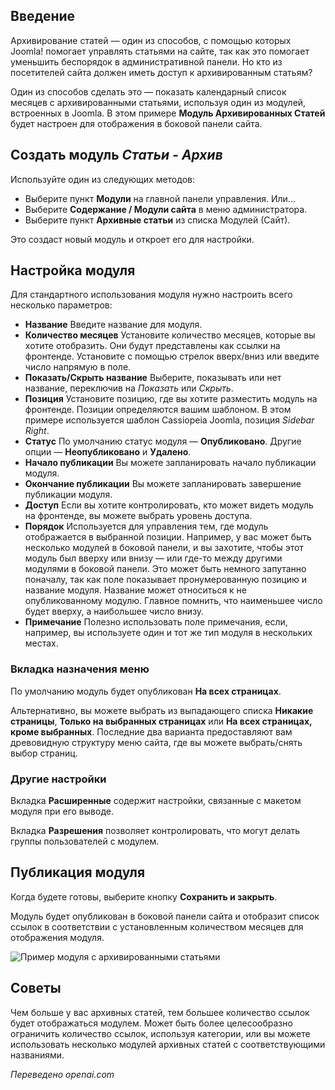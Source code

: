 <!-- Filename: J4.x:How_to_Show_a_Calendar_Month_List_of_Archived_Articles_Using_a_Module / Display title: Архивные статьи   -->

## Введение

Архивирование статей — один из способов, с помощью которых Joomla! помогает управлять статьями на сайте, так как это помогает уменьшить беспорядок в административной панели. Но кто из посетителей сайта должен иметь доступ к архивированным статьям?

Один из способов сделать это — показать календарный список месяцев с архивированными статьями, используя один из модулей, встроенных в Joomla. В этом примере **Модуль Архивированных Статей** будет настроен для отображения в боковой панели сайта.

## Создать модуль *Статьи - Архив*

Используйте один из следующих методов:
* Выберите пункт **Модули** на главной панели управления. Или...
* Выберите **Содержание / Модули сайта** в меню администратора.
* Выберите пункт **Архивные статьи** из списка Модулей (Сайт).

Это создаст новый модуль и откроет его для настройки.

## Настройка модуля

Для стандартного использования модуля нужно настроить всего несколько параметров:

- **Название** Введите название для модуля.
- **Количество месяцев** Установите количество месяцев, которые вы хотите отобразить. Они будут представлены как ссылки на фронтенде. Установите с помощью стрелок вверх/вниз или введите число напрямую в поле.
- **Показать/Скрыть название** Выберите, показывать или нет название, переключив на *Показать* или *Скрыть*.
- **Позиция** Установите позицию, где вы хотите разместить модуль на фронтенде. Позиции определяются вашим шаблоном. В этом примере используется шаблон Cassiopeia Joomla, позиция *Sidebar Right*.
- **Статус** По умолчанию статус модуля — **Опубликовано**. Другие опции — **Неопубликовано** и **Удалено**.
- **Начало публикации** Вы можете запланировать начало публикации модуля.
- **Окончание публикации** Вы можете запланировать завершение публикации модуля.
- **Доступ** Если вы хотите контролировать, кто может видеть модуль на фронтенде, вы можете выбрать уровень доступа.
- **Порядок** Используется для управления тем, где модуль отображается в выбранной позиции. Например, у вас может быть несколько модулей в боковой панели, и вы захотите, чтобы этот модуль был вверху или внизу — или где-то между другими модулями в боковой панели. Это может быть немного запутанно поначалу, так как поле показывает пронумерованную позицию и название модуля. Название может относиться к не опубликованному модулю. Главное помнить, что наименьшее число будет вверху, а наибольшее число внизу.
- **Примечание** Полезно использовать поле примечания, если, например, вы используете один и тот же тип модуля в нескольких местах.

### Вкладка назначения меню

По умолчанию модуль будет опубликован **На всех страницах**.

Альтернативно, вы можете выбрать из выпадающего списка **Никакие страницы**, **Только на выбранных страницах** или **На всех страницах, кроме выбранных**. Последние два варианта предоставляют вам древовидную структуру меню сайта, где вы можете выбрать/снять выбор страниц.

### Другие настройки

Вкладка **Расширенные** содержит настройки, связанные с макетом модуля при его выводе.

Вкладка **Разрешения** позволяет контролировать, что могут делать группы пользователей с модулем.

## Публикация модуля

Когда будете готовы, выберите кнопку **Сохранить и закрыть**.

Модуль будет опубликован в боковой панели сайта и отобразит список ссылок в соответствии с установленным количеством месяцев для отображения модуля.

![Пример модуля с архивированными статьями](../../../en/images/modules/modules-archived-articles.png)

## Советы

Чем больше у вас архивных статей, тем большее количество ссылок будет отображаться модулем. Может быть более целесообразно ограничить количество ссылок, используя категории, или вы можете использовать несколько модулей архивных статей с соответствующими названиями.

*Переведено openai.com*  

